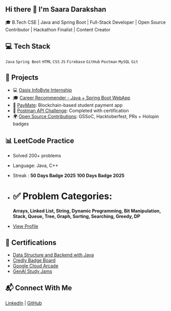 ## Hi there 👋 I'm Saara Darakshan

🎓 B.Tech CSE | Java and Spring Boot | Full-Stack Developer | Open Source Contributor | Hackathon Finalist | Content Creator

<!--
**DarakshanSaara/DarakshanSaara** is a ✨ _special_ ✨ repository because its `README.md` (this file) appears on your GitHub profile.

Here are some ideas to get you started:

- 🔭 I’m currently working on ...
- 🌱 I’m currently learning ...
- 👯 I’m looking to collaborate on ...
- 🤔 I’m looking for help with ...
- 💬 Ask me about ...
- 📫 How to reach me: ...
- 😄 Pronouns: ...
- ⚡ Fun fact: ...
-->

## 💻 Tech Stack
`Java` `Spring Boot` `HTML` `CSS` `JS` `Firebase` `GitHub` `Postman` `MySQL` `Git`

## 💼 Projects
- 💻 [Oasis InfoByte Internship](https://github.com/DarakshanSaara/OIBSIP)
- 🎓 [Career Recommender - Java + Spring Boot WebApp](https://github.com/DarakshanSaara/career-path-api)
- 💸 [PayMate](https://github.com/DarakshanSaara/paymate): Blockchain-based student payment app
- 🔗 [Postman API Challenge](https://github.com/DarakshanSaara/postman-api-certification): Completed with certification
- 🌍 [Open Source Contributions](https://github.com/DarakshanSaara/open-source-contributions-gssoc-hacktoberfest): GSSoC, Hacktoberfest, PRs + Holopin badges


## 📊 LeetCode Practice
- Solved 200+ problems  
- Language: Java, C++
- Streak :
  **50 Days Badge 2025**
  **100 Days Badge 2025**

- # ✅ Problem Categories:
  **Arrays, Linked List, String, Dynamic Programming, Bit Manipulation, Stack, Queue, Tree, Graph, Sorting, Searching, Greedy, DP**  
- [View Profile](https://leetcode.com/SaaraDarakshan/)

## 📜 Certifications
- [Data Structure and Backend with Java](https://www.coursera.org/account/accomplishments/verify/4J4OD8AJLEV4?utm_product=course)
- [Credly Badge Board](https://www.credly.com/users/saara-darakshan)
- [Google Cloud Arcade](https://certificate.givemycertificate.com/c/2d61a888-0efb-4f3e-ba1f-21984545b9c6)
- [GenAI Study Jams](https://gdg-lncts.github.io/GenAi-Verifications/verify.html?certID=GenAi24_0027)

## 📬 Connect With Me
[LinkedIn](www.linkedin.com/in/saara-darakshan-877238322) | [GitHub](https://github.com/DarakshanSaara)
